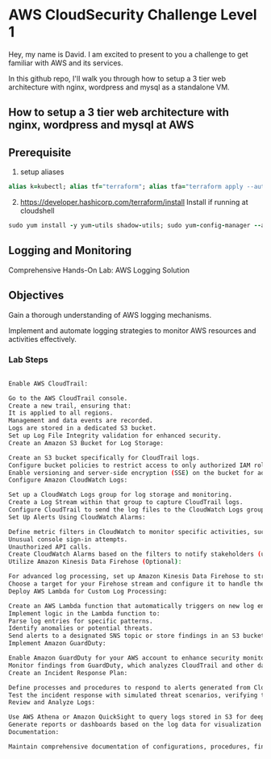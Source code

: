 # AWS CloudSecurity Challenge Level 1
Hey, my name is David. I am excited to present to you a challenge to get familiar with AWS and its services.

In this github repo, I'll walk you through how to setup a 3 tier web architecture with nginx, wordpress and mysql as a standalone VM.

## How to setup a 3 tier web architecture with nginx, wordpress and mysql at AWS

## Prerequisite
1. setup aliases
```ruby
alias k=kubectl; alias tf="terraform"; alias tfa="terraform apply --auto-approve"; alias tfd="terraform destroy --auto-approve"; alias tfm="terraform init; terraform fmt; terraform validate; terraform plan"
```
2. https://developer.hashicorp.com/terraform/install
Install if running at cloudshell
```ruby
sudo yum install -y yum-utils shadow-utils; sudo yum-config-manager --add-repo https://rpm.releases.hashicorp.com/AmazonLinux/hashicorp.repo; sudo yum -y install terraform
```
## Logging and Monitoring
Comprehensive Hands-On Lab: AWS Logging Solution
## Objectives
Gain a thorough understanding of AWS logging mechanisms.

Implement and automate logging strategies to monitor AWS resources and activities effectively.
### Lab Steps
```bash

Enable AWS CloudTrail:

Go to the AWS CloudTrail console.
Create a new trail, ensuring that:
It is applied to all regions.
Management and data events are recorded.
Logs are stored in a dedicated S3 bucket.
Set up Log File Integrity validation for enhanced security.
Create an Amazon S3 Bucket for Log Storage:

Create an S3 bucket specifically for CloudTrail logs.
Configure bucket policies to restrict access to only authorized IAM roles or users.
Enable versioning and server-side encryption (SSE) on the bucket for added security and data integrity.
Configure Amazon CloudWatch Logs:

Set up a CloudWatch Logs group for log storage and monitoring.
Create a Log Stream within that group to capture CloudTrail logs.
Configure CloudTrail to send the log files to the CloudWatch Logs group. This involves setting up permissions correctly to allow CloudTrail to write to CloudWatch Logs.
Set Up Alerts Using CloudWatch Alarms:

Define metric filters in CloudWatch to monitor specific activities, such as:
Unusual console sign-in attempts.
Unauthorized API calls.
Create CloudWatch Alarms based on the filters to notify stakeholders (using Amazon SNS) when a threshold is reached (e.g., over a certain number of failed logins).
Utilize Amazon Kinesis Data Firehose (Optional):

For advanced log processing, set up Amazon Kinesis Data Firehose to stream logs from CloudWatch to a more robust analysis tool or storage solution (e.g., S3, Elasticsearch).
Choose a target for your Firehose stream and configure it to handle the logs appropriately.
Deploy AWS Lambda for Custom Log Processing:

Create an AWS Lambda function that automatically triggers on new log entries.
Implement logic in the Lambda function to:
Parse log entries for specific patterns.
Identify anomalies or potential threats.
Send alerts to a designated SNS topic or store findings in an S3 bucket for further analysis.
Implement Amazon GuardDuty:

Enable Amazon GuardDuty for your AWS account to enhance security monitoring.
Monitor findings from GuardDuty, which analyzes CloudTrail and other data sources for signs of malicious or unauthorized behavior.
Create an Incident Response Plan:

Define processes and procedures to respond to alerts generated from CloudWatch and GuardDuty.
Test the incident response with simulated threat scenarios, verifying that the logs record the response efficiently.
Review and Analyze Logs:

Use AWS Athena or Amazon QuickSight to query logs stored in S3 for deeper analysis.
Generate reports or dashboards based on the log data for visualization and insights.
Documentation:

Maintain comprehensive documentation of configurations, procedures, findings, and any unusual events detected during the logging activities.

```
